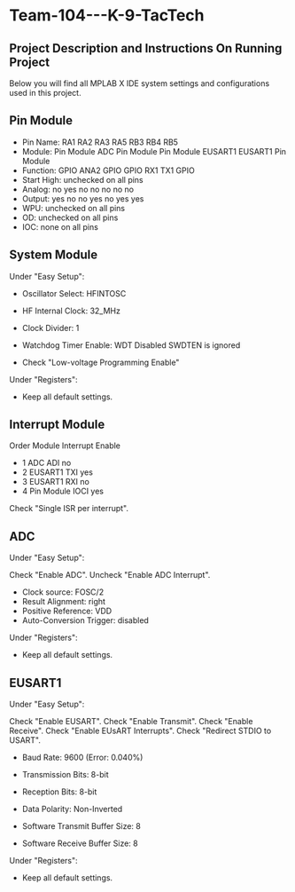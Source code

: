 # Team-104---K-9-TacTech
Project Description and Instructions On Running Project
----------------------------------------------------------------------------------------------------------------------------------
Below you will find all MPLAB X IDE system settings and configurations used in this project.



Pin Module
----------------------------------------------------------------------------------------------------------------------------------
* Pin Name:	  RA1			RA2		RA3		RA5		RB3		RB4		RB5
* Module:	    Pin Module		ADC		Pin Module	Pin Module	EUSART1		EUSART1		Pin Module
* Function:	  GPIO			ANA2		GPIO		GPIO		RX1		TX1		GPIO
* Start High:	unchecked on all pins	
* Analog:	    no			yes		no		no		no		no		no
* Output:	    yes			no		no		yes		no		yes		yes
* WPU:	      unchecked on all pins	
* OD:		      unchecked on all pins	
* IOC:		    none on all pins	



System Module
-----------------------------------------------------------------------------------------------------------------------------------
Under "Easy Setup":
* Oscillator Select: HFINTOSC
* HF Internal Clock: 32_MHz
* Clock Divider: 1

* Watchdog Timer Enable: WDT Disabled SWDTEN is ignored

* Check "Low-voltage Programming Enable"

Under "Registers":
* Keep all default settings.



Interrupt Module
-----------------------------------------------------------------------------------------------------------------------------------
Order	  Module		  Interrupt	  Enable
* 1	    ADC		      ADI		      no
* 2	    EUSART1		  TXI		      yes
* 3	    EUSART1		  RXI		      no	
* 4	    Pin Module	IOCI		    yes	

Check "Single ISR per interrupt".



ADC
-----------------------------------------------------------------------------------------------------------------------------------
Under "Easy Setup":

Check "Enable ADC".
Uncheck "Enable ADC Interrupt".

* Clock source: 		        FOSC/2
* Result Alignment: 		    right
* Positive Reference: 		  VDD
* Auto-Conversion Trigger: 	disabled

Under "Registers":
* Keep all default settings.



EUSART1
-----------------------------------------------------------------------------------------------------------------------------------
Under "Easy Setup":

Check "Enable EUSART".
Check "Enable Transmit".
Check "Enable Receive".
Check "Enable EUsART Interrupts".
Check "Redirect STDIO to USART".

* Baud Rate: 		      9600 (Error: 0.040%)
* Transmission Bits: 	8-bit
* Reception Bits: 	  8-bit
* Data Polarity: 	    Non-Inverted

* Software Transmit Buffer Size: 8
* Software Receive Buffer Size:  8


Under "Registers":
* Keep all default settings.
